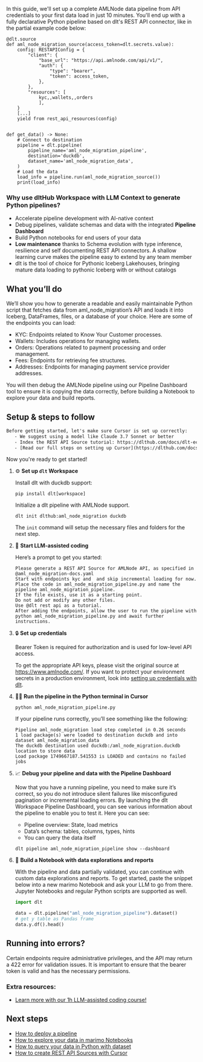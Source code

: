 In this guide, we'll set up a complete AMLNode data pipeline from API credentials to your first data load in just 10 minutes. You'll end up with a fully declarative Python pipeline based on dlt's REST API connector, like in the partial example code below:

```python-outcome
@dlt.source
def aml_node_migration_source(access_token=dlt.secrets.value):
    config: RESTAPIConfig = {
        "client": {
            "base_url": "https://api.amlnode.com/api/v1/",
            "auth": {
                "type": "bearer",
                "token": access_token,
            },
        },
        "resources": [
            kyc,,wallets,,orders
            ],
    }
    [...]
    yield from rest_api_resources(config)


def get_data() -> None:
    # Connect to destination
    pipeline = dlt.pipeline(
        pipeline_name='aml_node_migration_pipeline',
        destination='duckdb',
        dataset_name='aml_node_migration_data', 
    )
    # Load the data
    load_info = pipeline.run(aml_node_migration_source())
    print(load_info) 
```

### Why use dltHub Workspace with LLM Context to generate Python pipelines?

- Accelerate pipeline development with AI-native context
- Debug pipelines, validate schemas and data with the integrated **Pipeline Dashboard**
- Build Python notebooks for end users of your data
- **Low maintenance** thanks to Schema evolution with type inference, resilience and self documenting REST API connectors. A shallow learning curve makes the pipeline easy to extend by any team member
- dlt is the tool of choice for Pythonic Iceberg Lakehouses, bringing mature data loading to pythonic Iceberg with or without catalogs

## What you’ll do

We’ll show you how to generate a readable and easily maintainable Python script that fetches data from aml_node_migration’s API and loads it into Iceberg, DataFrames, files, or a database of your choice. Here are some of the endpoints you can load:

- KYC: Endpoints related to Know Your Customer processes.
- Wallets: Includes operations for managing wallets.
- Orders: Operations related to payment processing and order management.
- Fees: Endpoints for retrieving fee structures.
- Addresses: Endpoints for managing payment service provider addresses.

You will then debug the AMLNode pipeline using our Pipeline Dashboard tool to ensure it is copying the data correctly, before building a Notebook to explore your data and build reports.

## Setup & steps to follow

```default
Before getting started, let's make sure Cursor is set up correctly:
   - We suggest using a model like Claude 3.7 Sonnet or better
   - Index the REST API Source tutorial: https://dlthub.com/docs/dlt-ecosystem/verified-sources/rest_api/ and add it to context as **@dlt rest api**
   - [Read our full steps on setting up Cursor](https://dlthub.com/docs/dlt-ecosystem/llm-tooling/cursor-restapi#23-configuring-cursor-with-documentation)
```

Now you're ready to get started!

1. ⚙️ **Set up `dlt` Workspace**
    
    Install dlt with duckdb support:
    ```shell
    pip install dlt[workspace]
    ```

    Initialize a dlt pipeline with AMLNode support.
    ```shell
    dlt init dlthub:aml_node_migration duckdb
    ```

    The `init` command will setup the necessary files and folders for the next step.
    
2. 🤠 **Start LLM-assisted coding**
    
    Here’s a prompt to get you started:
    
    ```prompt
    Please generate a REST API Source for AMLNode API, as specified in @aml_node_migration-docs.yaml 
    Start with endpoints kyc and  and skip incremental loading for now. 
    Place the code in aml_node_migration_pipeline.py and name the pipeline aml_node_migration_pipeline. 
    If the file exists, use it as a starting point. 
    Do not add or modify any other files. 
    Use @dlt rest api as a tutorial. 
    After adding the endpoints, allow the user to run the pipeline with python aml_node_migration_pipeline.py and await further instructions.
    ```

    
3. 🔒 **Set up credentials** 
    
    Bearer Token is required for authorization and is used for low-level API access.
    
    To get the appropriate API keys, please visit the original source at https://www.amlnode.com/.
    If you want to protect your environment secrets in a production environment, look into [setting up credentials with dlt](https://dlthub.com/docs/walkthroughs/add_credentials).
    
4. 🏃‍♀️ **Run the pipeline in the Python terminal in Cursor**
    
    ```shell
    python aml_node_migration_pipeline.py
    ```
    
    If your pipeline runs correctly, you’ll see something like the following:
    
    ```shell
    Pipeline aml_node_migration load step completed in 0.26 seconds
    1 load package(s) were loaded to destination duckdb and into dataset aml_node_migration_data
    The duckdb destination used duckdb:/aml_node_migration.duckdb location to store data
    Load package 1749667187.541553 is LOADED and contains no failed jobs
    ```
    
5. 📈 **Debug your pipeline and data with the Pipeline Dashboard**

    Now that you have a running pipeline, you need to make sure it’s correct, so you do not introduce silent failures like misconfigured pagination or incremental loading errors. By launching the dlt Workspace Pipeline Dashboard, you can see various information about the pipeline to enable you to test it. Here you can see:
    - Pipeline overview: State, load metrics
    - Data’s schema: tables, columns, types, hints
    - You can query the data itself
    
    ```shell
    dlt pipeline aml_node_migration_pipeline show --dashboard
    ```
    
6. 🐍 **Build a Notebook with data explorations and reports**

    With the pipeline and data partially validated, you can continue with custom data explorations and reports. To get started, paste the snippet below into a new marimo Notebook and ask your LLM to go from there. Jupyter Notebooks and regular Python scripts are supported as well.

    
    ```python
    import dlt

   data = dlt.pipeline("aml_node_migration_pipeline").dataset()
   # get y table as Pandas frame
   data.y.df().head()
    ```

## Running into errors?

Certain endpoints require administrative privileges, and the API may return a 422 error for validation issues. It is important to ensure that the bearer token is valid and has the necessary permissions.

### Extra resources:

- [Learn more with our 1h LLM-assisted coding course!](https://www.youtube.com/watch?v=GGid70rnJuM)

## Next steps

- [How to deploy a pipeline](https://dlthub.com/docs/walkthroughs/deploy-a-pipeline)
- [How to explore your data in marimo Notebooks](https://dlthub.com/docs/general-usage/dataset-access/marimo)
- [How to query your data in Python with dataset](https://dlthub.com/docs/general-usage/dataset-access/dataset)
- [How to create REST API Sources with Cursor](https://dlthub.com/docs/dlt-ecosystem/llm-tooling/cursor-restapi)